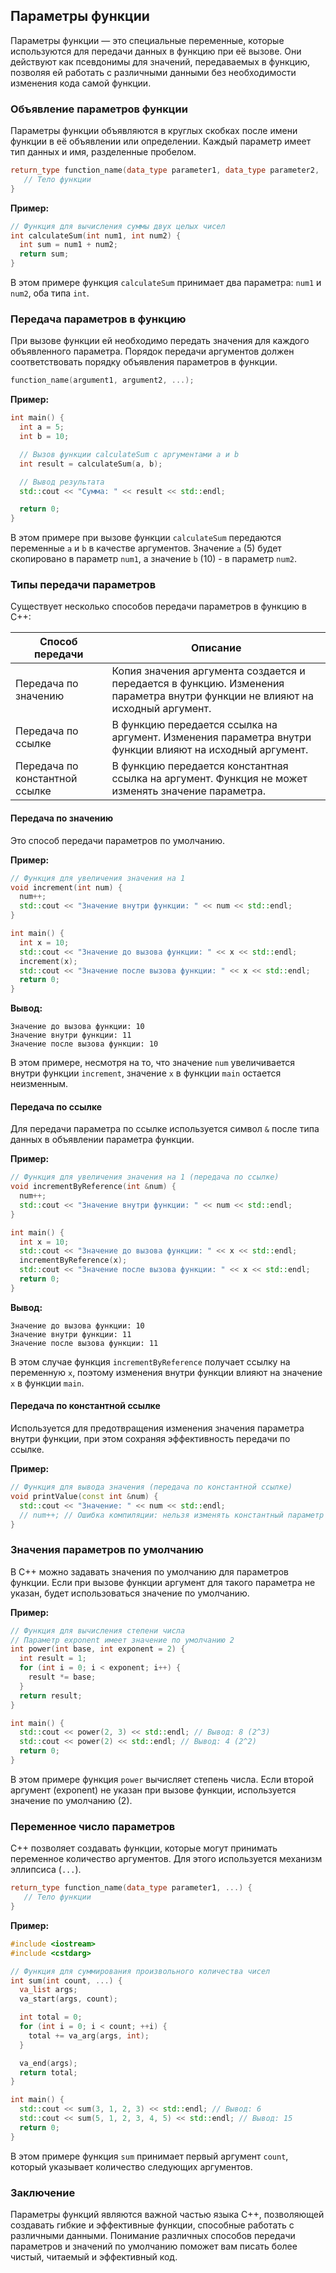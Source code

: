 ## Параметры функции

Параметры функции — это специальные переменные, которые используются для передачи данных в функцию при её вызове. Они действуют как псевдонимы для значений, передаваемых в функцию, позволяя ей работать с различными данными без необходимости изменения кода самой функции.

### Объявление параметров функции

Параметры функции объявляются в круглых скобках после имени функции в её объявлении или определении. Каждый параметр имеет тип данных и имя, разделенные пробелом. 

```cpp
return_type function_name(data_type parameter1, data_type parameter2, ...) {
   // Тело функции
}
```

**Пример:**

```cpp
// Функция для вычисления суммы двух целых чисел
int calculateSum(int num1, int num2) {
  int sum = num1 + num2;
  return sum;
}
```

В этом примере функция `calculateSum` принимает два параметра: `num1` и `num2`, оба типа `int`.

### Передача параметров в функцию

При вызове функции ей необходимо передать значения для каждого объявленного параметра.  Порядок передачи аргументов должен соответствовать порядку объявления параметров в функции.

```cpp
function_name(argument1, argument2, ...);
```

**Пример:**

```cpp
int main() {
  int a = 5;
  int b = 10;

  // Вызов функции calculateSum с аргументами a и b
  int result = calculateSum(a, b);

  // Вывод результата
  std::cout << "Сумма: " << result << std::endl;

  return 0;
}
```

В этом примере при вызове функции `calculateSum`  передаются переменные `a` и `b` в качестве аргументов. Значение `a` (5) будет скопировано в параметр `num1`, а значение `b` (10) - в параметр `num2`.

### Типы передачи параметров

Существует несколько способов передачи параметров в функцию в C++:

| Способ передачи | Описание |
|---|---|
| Передача по значению | Копия значения аргумента создается и передается в функцию. Изменения параметра внутри функции не влияют на исходный аргумент. |
| Передача по ссылке | В функцию передается ссылка на аргумент. Изменения параметра внутри функции влияют на исходный аргумент. |
| Передача по константной ссылке | В функцию передается константная ссылка на аргумент.  Функция не может изменять значение параметра. |

####  Передача по значению

Это  способ передачи параметров по умолчанию. 

**Пример:**

```cpp
// Функция для увеличения значения на 1
void increment(int num) {
  num++;
  std::cout << "Значение внутри функции: " << num << std::endl;
}

int main() {
  int x = 10;
  std::cout << "Значение до вызова функции: " << x << std::endl;
  increment(x);
  std::cout << "Значение после вызова функции: " << x << std::endl;
  return 0;
}
```

**Вывод:**

```
Значение до вызова функции: 10
Значение внутри функции: 11
Значение после вызова функции: 10
```

В этом примере, несмотря на то, что значение `num` увеличивается внутри функции `increment`, значение `x` в функции `main` остается неизменным.

#### Передача по ссылке

Для передачи параметра по ссылке используется символ `&` после типа данных в объявлении параметра функции.

**Пример:**

```cpp
// Функция для увеличения значения на 1 (передача по ссылке)
void incrementByReference(int &num) {
  num++;
  std::cout << "Значение внутри функции: " << num << std::endl;
}

int main() {
  int x = 10;
  std::cout << "Значение до вызова функции: " << x << std::endl;
  incrementByReference(x);
  std::cout << "Значение после вызова функции: " << x << std::endl;
  return 0;
}
```

**Вывод:**

```
Значение до вызова функции: 10
Значение внутри функции: 11
Значение после вызова функции: 11
```

В этом случае функция `incrementByReference`  получает ссылку на переменную `x`, поэтому изменения внутри функции влияют на значение `x` в функции `main`.

#### Передача по константной ссылке

Используется для предотвращения изменения значения параметра внутри функции, при этом сохраняя эффективность передачи по ссылке.

**Пример:**

```cpp
// Функция для вывода значения (передача по константной ссылке)
void printValue(const int &num) {
  std::cout << "Значение: " << num << std::endl;
  // num++; // Ошибка компиляции: нельзя изменять константный параметр
}
```

### Значения параметров по умолчанию

В C++ можно задавать значения по умолчанию для параметров функции. Если при вызове функции аргумент для такого параметра не указан, будет использоваться значение по умолчанию. 

**Пример:**

```cpp
// Функция для вычисления степени числа
// Параметр exponent имеет значение по умолчанию 2
int power(int base, int exponent = 2) {
  int result = 1;
  for (int i = 0; i < exponent; i++) {
    result *= base;
  }
  return result;
}

int main() {
  std::cout << power(2, 3) << std::endl; // Вывод: 8 (2^3)
  std::cout << power(2) << std::endl; // Вывод: 4 (2^2)
  return 0;
}
```

В этом примере функция `power` вычисляет степень числа. Если второй аргумент (exponent) не указан при вызове функции, используется значение по умолчанию (2).

### Переменное число параметров

C++ позволяет создавать функции, которые могут принимать переменное количество аргументов. Для этого используется механизм эллипсиса (`...`).

```cpp
return_type function_name(data_type parameter1, ...) {
   // Тело функции
}
```

**Пример:**

```cpp
#include <iostream>
#include <cstdarg>

// Функция для суммирования произвольного количества чисел
int sum(int count, ...) {
  va_list args;
  va_start(args, count);

  int total = 0;
  for (int i = 0; i < count; ++i) {
    total += va_arg(args, int);
  }

  va_end(args);
  return total;
}

int main() {
  std::cout << sum(3, 1, 2, 3) << std::endl; // Вывод: 6
  std::cout << sum(5, 1, 2, 3, 4, 5) << std::endl; // Вывод: 15
  return 0;
}
```

В этом примере функция `sum` принимает первый аргумент `count`, который указывает количество следующих аргументов.  

### Заключение

Параметры функций являются важной частью языка C++, позволяющей создавать гибкие и эффективные функции, способные работать с различными данными. Понимание различных способов передачи параметров и значений по умолчанию поможет вам писать более чистый, читаемый и эффективный код. 
